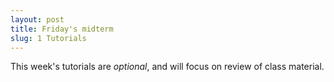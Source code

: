 ```yaml
---
layout: post
title: Friday's midterm
slug: 1 Tutorials
---
```


This week's tutorials are _optional_, and will focus on review of class material.
